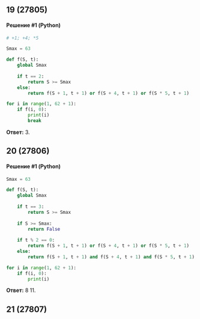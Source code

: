 ## 19 (27805)

#### Решение #1 (Python)
```python
# +1; +4; *5

Smax = 63

def f(S, t):
	global Smax
	
	if t == 2:
		return S >= Smax
	else:
		return f(S + 1, t + 1) or f(S + 4, t + 1) or f(S * 5, t + 1)

for i in range(1, 62 + 1):
	if f(i, 0):
		print(i)
		break
```
**Ответ:** 3.

## 20 (27806)
#### Решение #1 (Python)
```python
Smax = 63

def f(S, t):
	global Smax
	
	if t == 3:
		return S >= Smax
	
	if S >= Smax:
		return False
	
	if t % 2 == 0:
		return f(S + 1, t + 1) or f(S + 4, t + 1) or f(S * 5, t + 1)
	else:
		return f(S + 1, t + 1) and f(S + 4, t + 1) and f(S * 5, t + 1)

for i in range(1, 62 + 1):
	if f(i, 0):
		print(i)
```
**Ответ:** 8 11.

## 21 (27807)
